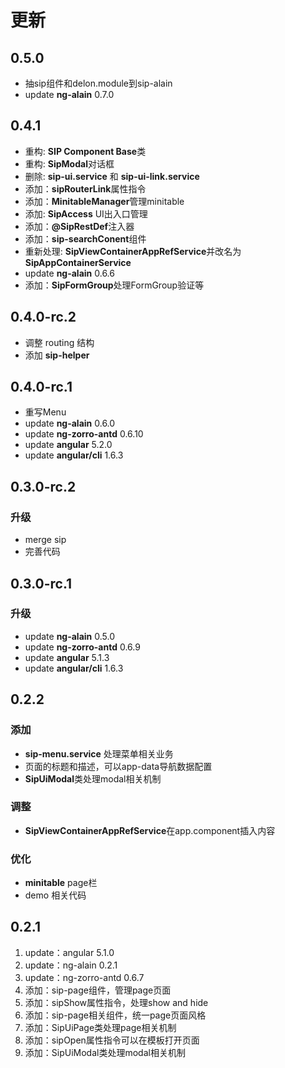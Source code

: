 
# 更新

## 0.5.0
* 抽sip组件和delon.module到sip-alain
* update **ng-alain**  0.7.0

## 0.4.1

* 重构: **SIP Component Base**类
* 重构: **SipModal**对话框
* 删除: **sip-ui.service** 和 **sip-ui-link.service**
* 添加：**sipRouterLink**属性指令
* 添加：**MinitableManager**管理minitable
* 添加: **SipAccess** UI出入口管理
* 添加：**@SipRestDef**注入器
* 添加：**sip-searchConent**组件
* 重新处理: **SipViewContainerAppRefService**并改名为**SipAppContainerService**
* update **ng-alain**  0.6.6
* 添加：**SipFormGroup**处理FormGroup验证等

## 0.4.0-rc.2

* 调整 routing 结构
* 添加 **sip-helper**

## 0.4.0-rc.1

* 重写Menu
* update **ng-alain**  0.6.0
* update **ng-zorro-antd**  0.6.10
* update **angular**  5.2.0
* update **angular/cli**  1.6.3

## 0.3.0-rc.2

### 升级

* merge sip
* 完善代码

## 0.3.0-rc.1

### 升级

* update **ng-alain**  0.5.0
* update **ng-zorro-antd**  0.6.9
* update **angular**  5.1.3
* update **angular/cli**  1.6.3

## 0.2.2

### 添加

  * **sip-menu.service** 处理菜单相关业务
  * 页面的标题和描述，可以app-data导航数据配置
  * **SipUiModal**类处理modal相关机制

### 调整

  * **SipViewContainerAppRefService**在app.component插入内容

### 优化

  * **minitable** page栏
  * demo 相关代码

## 0.2.1

  1. update：angular 5.1.0
  2. update：ng-alain  0.2.1
  3. update：ng-zorro-antd 0.6.7
  4. 添加：sip-page组件，管理page页面
  5. 添加：sipShow属性指令，处理show and hide
  6. 添加：sip-page相关组件，统一page页面风格
  7. 添加：SipUiPage类处理page相关机制
  8. 添加：sipOpen属性指令可以在模板打开页面
  9. 添加：SipUiModal类处理modal相关机制